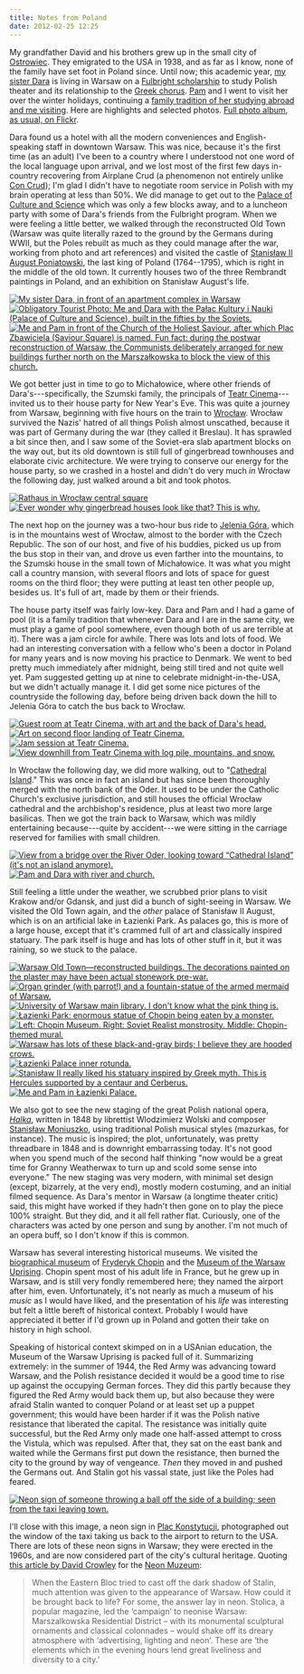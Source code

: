 ```yaml
---
title: Notes from Poland
date: 2012-02-25 12:25
---
```


My grandfather David and his brothers grew up in the small city of
[Ostrowiec](http://en.wikipedia.org/wiki/Ostrowiec_%C5%9Awi%C4%99tokrzyski).
They emigrated to the USA in 1938, and as far as I know, none of the
family have set foot in Poland since. Until now; this academic year,
[my sister Dara](http://darastrata.com/) is living in Warsaw on a
[Fulbright scholarship](http://us.fulbrightonline.org/) to study Polish
theater and its relationship to the
[Greek chorus](http://darastrata.com/category/the-chorus/).
[Pam](http://www.pamgriffith.net/) and I went to visit her over the
winter holidays, continuing a
[family tradition of her studying abroad and me visiting](http://www.panix.com/~zackw/exbib/2003/November/).
Here are highlights and selected
photos. [Full photo album, as usual, on Flickr](http://www.flickr.com/photos/zackw/sets/72157628872510443/).

<!--more-->

Dara found us a hotel with all the modern conveniences and
English-speaking staff in downtown Warsaw. This was nice, because it's
the first time (as an adult) I've been to a country where I understood
not one word of the local language upon arrival, and we lost most of
the first few days in-country recovering from Airplane Crud (a
phenomenon not entirely unlike
[Con Crud](http://www.contrapositivediary.com/?p=2125)); I'm glad I
didn't have to negotiate room service in Polish with my brain
operating at less than 50%. We did manage to get out to the
[Palace of Culture and Science](http://en.wikipedia.org/wiki/Palace_of_Culture_and_Science,_Warsaw)
which was only a few blocks away, and to a luncheon party with some of
Dara's friends from the Fulbright program. When we were feeling a
little better, we walked through the reconstructed Old Town (Warsaw
was quite literally razed to the ground by the Germans during WWII,
but the Poles rebuilt as much as they could manage after the war,
working from photo and art references) and visited the castle of
[Stanisław II August Poniatowski](http://en.wikipedia.org/wiki/Stanis%C5%82aw_August_Poniatowski),
the last king of Poland (1764--1795), which is right in the middle of
the old town. It currently houses two of the three Rembrandt paintings
in Poland, and an exhibition on Stanisław August's life.

[![My sister Dara, in front of an apartment complex in
Warsaw](http://farm8.staticflickr.com/7014/6696281143_ef7df29491_m.jpg)](http://www.flickr.com/photos/zackw/6696281143/ "My sister Dara, in front of an apartment complex in Warsaw")
[![Obligatory Tourist Photo: Me and Dara with the Pałac Kultury i Nauki
(Palace of Culture and Science), built in the fifties by the
Soviets.](http://farm8.staticflickr.com/7142/6696314191_b8bdea954c_m.jpg)](http://www.flickr.com/photos/zackw/6696389249/ "Obligatory Tourist Photo: Me and Dara with the Pałac Kultury i Nauki (Palace of Culture and Science), built in the fifties by the Soviets.")
[![Me and Pam in front of the Church of the Holiest Saviour, after which
Plac Zbawiciela (Saviour Square) is named. Fun fact: during the postwar
reconstruction of Warsaw, the Communists deliberately arranged for new
buildings further north on the Marszałkowska to block the view of this
church.](http://farm8.staticflickr.com/7169/6696389249_eff2f791eb_m.jpg)](http://www.flickr.com/photos/zackw/6696389249/ "Me and Pam in front of the Church of the Holiest Saviour, after which Plac Zbawiciela (Saviour Square) is named.  Fun fact: during the postwar reconstruction of Warsaw, the Communists deliberately arranged for new buildings further north on the Marszałkowska to block the view of this church.")

We got better just in time to go to Michałowice, where other friends
of Dara's---specifically, the Szumski family, the principals of
[Teatr Cinema](http://www.teatrcinema.pl/englishcinema.html)---invited
us to their house party for New Year's Eve. This was quite a journey
from Warsaw, beginning with five hours on the train to
[Wrocław](http://en.wikipedia.org/wiki/Wroc%C5%82aw). Wrocław survived
the Nazis' hatred of all things Polish almost unscathed, because it
was part of Germany during the war (they called it Breslau). It has
sprawled a bit since then, and I saw some of the Soviet-era slab
apartment blocks on the way out, but its old downtown is still full of
gingerbread townhouses and elaborate civic architecture. We were
trying to conserve our energy for the house party, so we crashed in a
hostel and didn't do very much *in* Wrocław the following day, just
walked around a bit and took photos.

[![Rathaus in Wrocław central
square](http://farm8.staticflickr.com/7167/6696403099_1fed5632c2_m.jpg)](http://www.flickr.com/photos/zackw/6696403099/ "Rathaus in Wrocław central square")
[![Ever wonder why gingerbread houses look like that? This is
why.](http://farm8.staticflickr.com/7148/6696432281_c2e319a908_m.jpg)](http://www.flickr.com/photos/zackw/6696432281/ "Ever wonder why gingerbread houses look like that? This is why.")

The next hop on the journey was a two-hour bus ride to
[Jelenia Góra](http://en.wikipedia.org/wiki/Jelenia_G%C3%B3ra), which
is in the mountains west of Wrocław, almost to the border with the
Czech Republic.  The son of our host, and five of his buddies, picked
us up from the bus stop in their van, and drove us even farther into
the mountains, to the Szumski house in the small town of
Michałowice. It was what you might call a country mansion, with
several floors and lots of space for guest rooms on the third floor;
they were putting at least ten other people up, besides us. It's full
of art, made by them or their friends.

The house party itself was fairly low-key. Dara and Pam and I had a
game of pool (it is a family tradition that whenever Dara and I are in
the same city, we must play a game of pool somewhere, even though both
of us are terrible at it). There was a jam circle for awhile. There
was lots and lots of food. We had an interesting conversation with a
fellow who's been a doctor in Poland for many years and is now moving
his practice to Denmark. We went to bed pretty much immediately after
midnight, being still tired and not quite well yet. Pam suggested
getting up at nine to celebrate midnight-in-the-USA, but we didn't
actually manage it. I did get some nice pictures of the countryside
the following day, before being driven back down the hill to Jelenia
Góra to catch the bus back to Wrocław.

[![Guest room at Teatr Cinema, with art and the back of Dara's
head.](http://farm8.staticflickr.com/7162/6696490065_01d94862e4_m.jpg)](http://www.flickr.com/photos/zackw/6696490065/ "Guest room at Teatr Cinema, with art and the back of Dara's head.")
[![Art on second floor landing of Teatr
Cinema.](http://farm8.staticflickr.com/7004/6696501643_b26b59f4e1_m.jpg)](http://www.flickr.com/photos/zackw/6696501643/ "Art on second floor landing of Teatr Cinema.")
[![Jam session at Teatr
Cinema.](http://farm8.staticflickr.com/7144/6696534987_eda6ce76be_m.jpg)](http://www.flickr.com/photos/zackw/6696534987/ "Jam session at Teatr Cinema.")
[![View downhill from Teatr Cinema with log pile, mountains, and
snow.](http://farm8.staticflickr.com/7008/6696542383_2fed00fd67_m.jpg)](http://www.flickr.com/photos/zackw/6696542383/ "View downhill from Teatr Cinema with log pile, mountains, and snow.")

In Wrocław the following day, we did more walking, out to
"[Cathedral Island](http://en.wikipedia.org/wiki/Ostr%C3%B3w_Tumski,_Wroc%C5%82aw)."
This was once in fact an island but has since been thoroughly merged
with the north bank of the Oder. It used to be under the Catholic
Church's exclusive jurisdiction, and still houses the official Wrocław
cathedral and the archbishop's residence, plus at least two more large
basilicas. Then we got the train back to Warsaw, which was mildly
entertaining because---quite by accident---we were sitting in the
carriage reserved for families with small children.

[![View from a bridge over the River Oder, looking toward “Cathedral
Island” (it's not an island
anymore).](http://farm8.staticflickr.com/7154/6696665247_c83ae9ed34_m.jpg)](http://www.flickr.com/photos/zackw/6696665247/ "View from a bridge over the River Oder, looking toward “Cathedral Island” (it's not an island anymore).")
[![Pam and Dara with river and
church.](http://farm8.staticflickr.com/7003/6696675115_a828f58343_m.jpg)](http://www.flickr.com/photos/zackw/6696675115/ "Pam and Dara with river and church.")

Still feeling a little under the weather, we scrubbed prior plans to
visit Krakow and/or Gdansk, and just did a bunch of sight-seeing in
Warsaw. We visited the Old Town again, and the _other_ palace of
Stanisław II August, which is on an artificial lake in Łazienki
Park. As palaces go, this is more of a large house, except that it's
crammed full of art and classically inspired statuary. The park itself
is huge and has lots of other stuff in it, but it was raining, so we
stuck to the palace.

[![Warsaw Old Town—reconstructed buildings. The decorations painted on
the plaster may have been actual stonework
pre-war.](http://farm8.staticflickr.com/7034/6696715099_d270a9f6de_m.jpg)](http://www.flickr.com/photos/zackw/6696715099/ "Warsaw Old Town—reconstructed buildings.  The decorations painted on the plaster may have been actual stonework pre-war.")
[![Organ grinder (with parrot!) and a fountain-statue of the armed
mermaid of
Warsaw.](http://farm8.staticflickr.com/7018/6696755835_8e8b2ab0fb_m.jpg)](http://www.flickr.com/photos/zackw/6696755835/ "Organ grinder (with parrot!) and a fountain-statue of the armed mermaid of Warsaw.")
[![University of Warsaw main library. I don't know what the pink thing
is.](http://farm8.staticflickr.com/7167/6696791421_a92bb8cea1_m.jpg)](http://www.flickr.com/photos/zackw/6696791421/ "University of Warsaw main library.  I don't know what the pink thing is.")
[![Łazienki Park: enormous statue of Chopin being eaten by a
monster.](http://farm8.staticflickr.com/7166/6696853917_ddb73e7b45_m.jpg)](http://www.flickr.com/photos/zackw/6696853917/ "Łazienki Park: enormous statue of Chopin being eaten by a monster.")
[![Left: Chopin Museum. Right: Soviet Realist monstrosity. Middle:
Chopin-themed
mural.](http://farm8.staticflickr.com/7012/6696806755_2112262852_m.jpg)](http://www.flickr.com/photos/zackw/6696806755/ "Left: Chopin Museum. Right: Soviet Realist monstrosity. Middle: Chopin-themed mural.")
[![Warsaw has lots of these black-and-gray birds; I believe they are
hooded
crows.](http://farm8.staticflickr.com/7169/6696842011_9ef3248586_m.jpg)](http://www.flickr.com/photos/zackw/6696842011/ "Warsaw has lots of these black-and-gray birds; I believe they are hooded crows.")
[![Łazienki Palace inner
rotunda.](http://farm8.staticflickr.com/7158/6696895923_64a95c44c8_m.jpg)](http://www.flickr.com/photos/zackw/6696895923/ "Łazienki Palace inner rotunda.")
[![Stanisław II really liked his statuary inspired by Greek myth. This
is Hercules supported by a centaur and
Cerberus.](http://farm8.staticflickr.com/7027/6696905319_ba438f2721_m.jpg)](http://www.flickr.com/photos/zackw/6696905319/ "Stanisław II really liked his statuary inspired by Greek myth. This is Hercules supported by a centaur and Cerberus.")
[![Me and Pam in Łazienki
Palace.](http://farm8.staticflickr.com/7167/6696917835_1efdbc88a2_m.jpg)](http://www.flickr.com/photos/zackw/6696917835/ "Me and Pam in Łazienki Palace.")

We also got to see the new staging of the great Polish national opera,
[_Halka_](http://en.wikipedia.org/wiki/Halka), written in 1848 by
librettist Wlodzimierz Wolski and composer
[Stanisław Moniuszko](http://en.wikipedia.org/wiki/Stanis%C5%82aw_Moniuszko),
using traditional Polish musical styles (mazurkas, for instance). The
music is inspired; the plot, unfortunately, was pretty threadbare in
1848 and is downright embarrassing today. It's not good when you spend
much of the second half thinking "now would be a great time for Granny
Weatherwax to turn up and scold some sense into everyone." The new
staging was very modern, with minimal set design (except, bizarrely,
at the very end), mostly modern costuming, and an initial filmed
sequence.  As Dara's mentor in Warsaw (a longtime theater critic)
said, this might have worked if they hadn't then gone on to play the
piece 100% straight.  But they did, and it all fell rather
flat. Curiously, one of the characters was acted by one person and
sung by another. I'm not much of an opera buff, so I don't know if
this is common.

Warsaw has several interesting historical museums. We visited the
[biographical museum](http://chopin.museum/en) of
[Fryderyk Chopin](http://en.wikipedia.org/wiki/Fr%C3%A9d%C3%A9ric_Chopin)
and the
[Museum of the Warsaw Uprising](http://www.1944.pl/en/). Chopin spent
most of his adult life in France, but he grew up in Warsaw, and is
still very fondly remembered here; they named the airport after him,
even.  Unfortunately, it's not nearly as much a museum of his _music_
as I would have liked, and the presentation of his _life_ was
interesting but felt a little bereft of historical context. Probably I
would have appreciated it better if I'd grown up in Poland and gotten
their take on history in high school.

Speaking of historical context skimped on in a USAnian education, the
Museum of the Warsaw Uprising is packed full of it. Summarizing
extremely: in the summer of 1944, the Red Army was advancing toward
Warsaw, and the Polish resistance decided it would be a good time to
rise up against the occupying German forces. They did this partly
because they figured the Red Army would back them up, but also because
they were afraid Stalin wanted to conquer Poland or at least set up a
puppet government; this would have been harder if it was the Polish
native resistance that liberated the capital. The resistance was
initially quite successful, but the Red Army only made one half-assed
attempt to cross the Vistula, which was repulsed. After that, they sat
on the east bank and waited while the Germans first put down the
resistance, then burned the city to the ground by way of vengeance.
*Then* they moved in and pushed the Germans out. And Stalin got his
vassal state, just like the Poles had feared.

[![Neon sign of someone throwing a ball off the side of a building; seen from the taxi leaving town.](http://farm8.staticflickr.com/7157/6696947329_3955c2b208_m.jpg)](http://www.flickr.com/photos/zackw/6696947329/ "Neon sign of someone throwing a ball off the side of a building; seen from the taxi leaving town.")

I'll close with this image, a neon sign in
[Plac Konstytucji](http://en.wikipedia.org/wiki/Constitution_Square_%28Warsaw%29),
photographed out the window of the taxi taking us back to the airport
to return to the USA. There are lots of these neon signs in Warsaw;
they were erected in the 1960s, and are now considered part of the
city's cultural heritage. Quoting
[this article by David Crowley](https://web.archive.org/web/20110920012007/http://www.polishneon.com/pages/history.html) for the [Neon Muzeum](http://neonmuzeum.org/):

> When the Eastern Bloc tried to cast off the dark shadow of Stalin,
> much attention was given to the appearance of Warsaw. How could it
> be brought back to life? For some, the answer lay in neon. Stolica,
> a popular magazine, led the ‘campaign’ to neonise Warsaw:
> Marszalkowska Residential District – with its monumental sculptural
> ornaments and classical colonnades – would shake off its dreary
> atmosphere with ‘advertising, lighting and neon’. These are ‘the
> elements which in the evening hours lend great liveliness and
> diversity to a city.’
